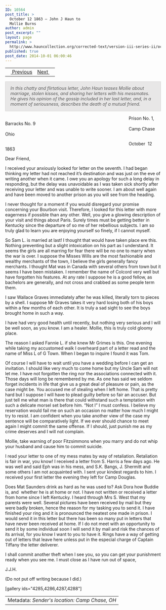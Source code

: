 ```yaml
---
ID: 10564
post_title: >
  October 12 1863 – John J Haun to
  Mollie Burns
author: admin
post_excerpt: ""
layout: page
permalink: >
  http://www.hauncollection.org/corrected-text/version-iii-series-ii/october-21-1863-john-j-haun-to-mollie-burns/
published: true
post_date: 2014-10-01 06:00:46
---
```

<table style="width: 100%;">
<tbody>
<tr>
<td style="text-align: left;"><a title="October 5 1863" href="http://www.hauncollection.org/version-3/version-iii-series-ii/october-5-1863-mollie-burns-to-john-j-haun/"><img src="https://lh3.googleusercontent.com/-EFJpxxNiPNw/VqgtWBCZrMI/AAAAAAAAAFU/WfY4lPFWWkg/s800-Ic42/Soeb-Plain-Arrows-8-10px.png" alt="" width="10" height="10" /> Previous</a></td>
<td style="text-align: right;"><a title="October 29 1863" href="http://www.hauncollection.org/version-3/version-iii-series-ii/october-29-1863-mollie-burns-to-john-j-haun/">Next <img src="https://lh3.googleusercontent.com/-67k0cYlpXHw/VqgtWKz1MXI/AAAAAAAAAFU/k9PW_Piyurk/s800-Ic42/Soeb-Plain-Arrows-5-10px.png" alt="" width="10" height="10" /></a></td>
</tr>
</tbody>
</table>
<p style="padding: 12px 16px 14px 16px; color: #555555; background-color: #e8e7e7; border: #d2d0cf 1px solid;"><em>In this chatty and flirtatious letter, John Haun teases Mollie about marriage, stolen kisses, and sharing her letters with his messmates. He gives his opinion of the gossip included in her last letter, and, in a moment of seriousness, describes the death of a mutual friend.</em></p>
<span style="margin-left: 400px;">Prison No. 1, Barracks No. 9
<span style="margin-left: 400px;">Camp Chase Ohio</span></span>

<span style="margin-left: 400px;">October  12 1863</span>

Dear Friend,

I received your anxiously looked for letter on the seventh. I had began thinking my letter had not reached it’s destination and was just on the eve of writing another when it came. I owe you an apology for such a long delay in responding, but the delay was unavoidable as I was taken sick shortly after receiving your letter and was unable to write sooner. I am about well again and have been moved to another prison as you will see from the heading.

I never thought for a moment if you would disregard your promise concerning your Bourbon visit. Therefore, I looked for this letter with more eagerness if possible than any other. Well, you give a glowing description of your visit and things about Paris. Surely times must be getting better in Kentucky since the departure of so me of her rebellious subjects. I am so truly glad to learn you are enjoying yourself so finely, if I cannot myself.

So Sam L. is married at last! I thought that would have taken place ere this. Nothing preventing but a slight intoxication on his part as I understand. It seems the girls are all marring for fear there will be no one to marry when the war is over. I suppose the Misses Wills are the most fashionable and wealthy merchants of the town, I believe the girls generally fancy merchants. I thought Mat was in Canada with several others from town but it seems I have been mistaken. I remember the name of Colcord very well but have forgotten his features. At any rate I suppose he is a good fellow, as bachelors are generally, and not cross and crabbed as some people term them.

I saw Wallace Graves immediately after he was killed, literally torn to pieces by a shell. I suppose Mr Graves takes it very hard losing both of his boys within a few months of each other. It is truly a sad sight to see the boys brought home in such a way.

I have had very good health until recently, but nothing very serious and I will be well soon, as you know. I am a healer. Mollie, this is truly cold gloomy place.

The reason I asked Fannie L. if she knew Mr Grimes is this. One evening while taking my accustomed walk I overheard part of a letter read and the name of Miss L of G Town. When I began to inquire I found it was Tom.

Of course I will have to wait until you have a wedding before I can get an invitation. I should like very much to come home but my Uncle Sam will not let me. I have not forgotten the ring nor the associations connected with it. Those days will long be remembered by me. As one has said we seldom forget incidents in life that give us a great deal of pleasure or pain, as the case might be. You accused me of stealing when I left home. That is pretty hard but I suppose I will have to plead guilty before so fair an accuser. But just tell me what man is there that could withstand such a temptation with such a delicate morsel set before him. “Not I” I must confess. I believe my reservation would fail me on such an occasion no matter how much I might try to resist. I am confident when you take another view of the case my sentence will be comparatively light. If we ever should chance to meet again I might commit the same offense. If I should, just punish me as my crime deserves and I will not complain.

Mollie, take warning of poor Fitzsimmons when you marry and do not whip your husband and cause him to commit suicide.

I read your letter to one of my mess mates by way of retaliation. Retaliation is fair in war, you know! I received a letter from S. Harris a few days ago. He was well and said Eph was in his mess, and S.K. Bangs, J. Shermitt and some others I am not acquainted with. I sent your kindest regards to him. I received your first letter the evening they left for Camp Douglas.

Does Mat Saunders drink as hard as he was used to? Ask Dora how Buddie is, and  whether he is at home or not. I have not written or received a letter from home since I left Kentucky. I heard through Mrs S. West that my parents were well. Several pictures have been received by mail but they were badly broken, hence the reason for my tasking you to send it. I have finished your ring and it is pronounced the neatest one made in prison. I would send it in this letter but there has been so many put in letters that have never been received at home. If I do not meet with an opportunity to send it by some individual soon I will send it by mail and risk the chances of its arrival, for you know I want to you to have it. Rings have a way of getting out of letters that leave here unless put in the especial charge of Captain Tiffany the letter deliverer.

I shall commit another theft when I see you, so you can get your punishment ready when you see me. I must close as I have run out of space,

J.J.H.

(Do not put off writing because I did.)

[gallery ids="4285,4286,4287,4288"]
<table style="width: 100%;">
<tbody>
<tr>
<td>Metadata: <em>Sender's location: Camp Chase, OH</em></td>
</tr>
</tbody>
</table>